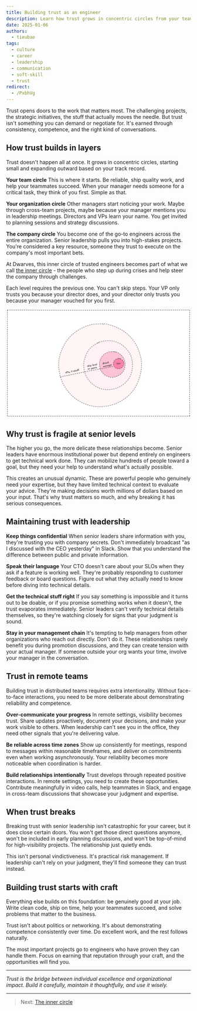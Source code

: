 ```yaml
---
title: Building trust as an engineer
description: Learn how trust grows in concentric circles from your team to company leadership through consistency and competence. Discover practical strategies for maintaining trust with senior leaders and why craft excellence forms the foundation of career advancement.
date: 2025-01-06
authors:
  - tieubao
tags:
  - culture
  - career
  - leadership
  - communication
  - soft-skill
  - trust
redirect:
  - /PxbhVg
---
```


Trust opens doors to the work that matters most. The challenging projects, the strategic initiatives, the stuff that actually moves the needle. But trust isn't something you can demand or negotiate for. It's earned through consistency, competence, and the right kind of conversations.

## How trust builds in layers

Trust doesn't happen all at once. It grows in concentric circles, starting small and expanding outward based on your track record.

**Your team circle**
This is where it starts. Be reliable, ship quality work, and help your teammates succeed. When your manager needs someone for a critical task, they think of you first. Simple as that.

**Your organization circle**
Other managers start noticing your work. Maybe through cross-team projects, maybe because your manager mentions you in leadership meetings. Directors and VPs learn your name. You get invited to planning sessions and strategy discussions.

**The company circle**
You become one of the go-to engineers across the entire organization. Senior leadership pulls you into high-stakes projects. You're considered a key resource, someone they trust to execute on the company's most important bets.

At Dwarves, this inner circle of trusted engineers becomes part of what we call [the inner circle](the-inner-circle.md) - the people who step up during crises and help steer the company through challenges.

Each level requires the previous one. You can't skip steps. Your VP only trusts you because your director does, and your director only trusts you because your manager vouched for you first.

![](assets/trust-circle.png)

## Why trust is fragile at senior levels

The higher you go, the more delicate these relationships become. Senior leaders have enormous institutional power but depend entirely on engineers to get technical work done. They can mobilize hundreds of people toward a goal, but they need your help to understand what's actually possible.

This creates an unusual dynamic. These are powerful people who genuinely need your expertise, but they have limited technical context to evaluate your advice. They're making decisions worth millions of dollars based on your input. That's why trust matters so much, and why breaking it has serious consequences.

## Maintaining trust with leadership

**Keep things confidential**
When senior leaders share information with you, they're trusting you with company secrets. Don't immediately broadcast "as I discussed with the CEO yesterday" in Slack. Show that you understand the difference between public and private information.

**Speak their language**
Your CTO doesn't care about your SLOs when they ask if a feature is working well. They're probably responding to customer feedback or board questions. Figure out what they actually need to know before diving into technical details.

**Get the technical stuff right**
If you say something is impossible and it turns out to be doable, or if you promise something works when it doesn't, the trust evaporates immediately. Senior leaders can't verify technical details themselves, so they're watching closely for signs that your judgment is sound.

**Stay in your management chain**
It's tempting to help managers from other organizations who reach out directly. Don't do it. These relationships rarely benefit you during promotion discussions, and they can create tension with your actual manager. If someone outside your org wants your time, involve your manager in the conversation.

## Trust in remote teams

Building trust in distributed teams requires extra intentionality. Without face-to-face interactions, you need to be more deliberate about demonstrating reliability and competence.

**Over-communicate your progress**
In remote settings, visibility becomes trust. Share updates proactively, document your decisions, and make your work visible to others. When leadership can't see you in the office, they need other signals that you're delivering value.

**Be reliable across time zones**
Show up consistently for meetings, respond to messages within reasonable timeframes, and deliver on commitments even when working asynchronously. Your reliability becomes more noticeable when coordination is harder.

**Build relationships intentionally**
Trust develops through repeated positive interactions. In remote settings, you need to create these opportunities. Contribute meaningfully in video calls, help teammates in Slack, and engage in cross-team discussions that showcase your judgment and expertise.

## When trust breaks

Breaking trust with senior leadership isn't catastrophic for your career, but it does close certain doors. You won't get those direct questions anymore, won't be included in early planning discussions, and won't be top-of-mind for high-visibility projects. The relationship just quietly ends.

This isn't personal vindictiveness. It's practical risk management. If leadership can't rely on your judgment, they'll find someone they can trust instead.

## Building trust starts with craft

Everything else builds on this foundation: be genuinely good at your job. Write clean code, ship on time, help your teammates succeed, and solve problems that matter to the business.

Trust isn't about politics or networking. It's about demonstrating competence consistently over time. Do excellent work, and the rest follows naturally.

The most important projects go to engineers who have proven they can handle them. Focus on earning that reputation through your craft, and the opportunities will find you.

---

*Trust is the bridge between individual excellence and organizational impact. Build it carefully, maintain it thoughtfully, and use it wisely.*

---

> Next: [The inner circle](the-inner-circle.md)
